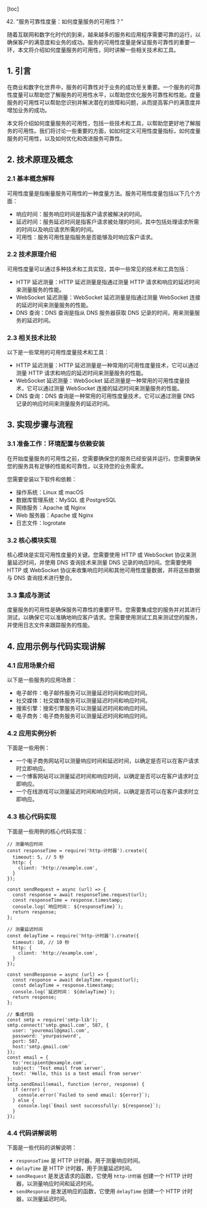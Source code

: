 
[toc]                    
                
                
42. "服务可靠性度量：如何度量服务的可用性？"

随着互联网和数字化时代的到来，越来越多的服务和应用程序需要可靠的运行，以确保客户的满意度和业务的成功。服务的可用性度量是保证服务可靠性的重要一环，本文将介绍如何度量服务的可用性，同时讲解一些相关技术和工具。

## 1. 引言

在商业和数字化世界中，服务的可靠性对于业务的成功至关重要。一个服务的可靠性度量可以帮助您了解服务的可用性水平，以帮助您优化服务可靠性和性能。度量服务的可用性可以帮助您识别并解决潜在的故障和问题，从而提高客户的满意度并增加业务的成功。

本文将介绍如何度量服务的可用性，包括一些技术和工具，以帮助您更好地了解服务的可用性。我们将讨论一些重要的方面，如如何定义可用性度量指标，如何度量服务的可用性，以及如何优化和改进服务可靠性。

## 2. 技术原理及概念

### 2.1 基本概念解释

可用性度量是指衡量服务可用性的一种度量方法。服务可用性度量包括以下几个方面：

- 响应时间：服务响应时间是指客户请求被解决的时间。
- 延迟时间：服务延迟时间是指客户请求被处理的时间，其中包括处理请求所需的时间以及响应请求所需的时间。
- 可用性：服务可用性是指服务是否能够及时响应客户请求。

### 2.2 技术原理介绍

可用性度量可以通过多种技术和工具实现，其中一些常见的技术和工具包括：

- HTTP 延迟测量：HTTP 延迟测量是指通过测量 HTTP 请求和响应的延迟时间来测量服务的性能。
- WebSocket 延迟测量：WebSocket 延迟测量是指通过测量 WebSocket 连接的延迟时间来测量服务的性能。
- DNS 查询：DNS 查询是指从 DNS 服务器获取 DNS 记录的时间，用来测量服务的延迟时间。

### 2.3 相关技术比较

以下是一些常用的可用性度量技术和工具：

- HTTP 延迟测量：HTTP 延迟测量是一种常用的可用性度量技术，它可以通过测量 HTTP 请求和响应的延迟时间来测量服务的性能。
- WebSocket 延迟测量：WebSocket 延迟测量是一种常用的可用性度量技术，它可以通过测量 WebSocket 连接的延迟时间来测量服务的性能。
- DNS 查询：DNS 查询是一种常用的可用性度量技术，它可以通过测量 DNS 记录的响应时间来测量服务的延迟时间。

## 3. 实现步骤与流程

### 3.1 准备工作：环境配置与依赖安装

在开始度量服务的可用性之前，您需要确保您的服务已经安装并运行。您需要确保您的服务具有足够的性能和可靠性，以支持您的业务需求。

您需要安装以下软件和依赖：

- 操作系统：Linux 或 macOS
- 数据库管理系统：MySQL 或 PostgreSQL
- 网络服务：Apache 或 Nginx
- Web 服务器：Apache 或 Nginx
- 日志文件：logrotate

### 3.2 核心模块实现

核心模块是实现可用性度量的关键。您需要使用 HTTP 或 WebSocket 协议来测量延迟时间，并使用 DNS 查询技术来测量 DNS 记录的响应时间。您需要使用 HTTP 或 WebSocket 协议来收集响应时间和其他可用性度量数据，并将这些数据与 DNS 查询技术进行整合。

### 3.3 集成与测试

度量服务的可用性是确保服务可靠性的重要环节。您需要集成您的服务并对其进行测试，以确保它可以准确地响应客户请求。您需要使用测试工具来测试您的服务，并使用日志文件来跟踪服务的性能。

## 4. 应用示例与代码实现讲解

### 4.1 应用场景介绍

以下是一些服务的应用场景：

- 电子邮件：电子邮件服务可以测量延迟时间和响应时间。
- 社交媒体：社交媒体服务可以测量延迟时间和响应时间。
- 搜索引擎：搜索引擎服务可以测量延迟时间和响应时间。
- 电子商务：电子商务服务可以测量延迟时间和响应时间。

### 4.2 应用实例分析

下面是一些用例：

- 一个电子商务网站可以测量响应时间和延迟时间，以确定是否可以在客户请求时立即响应。
- 一个博客网站可以测量延迟时间和响应时间，以确定是否可以在客户请求时立即响应。
- 一个在线游戏可以测量延迟时间和响应时间，以确定是否可以在客户请求时立即响应。

### 4.3 核心代码实现

下面是一些用例的核心代码实现：

```
// 测量响应时间
const responseTime = require('http-计时器').create({
  timeout: 5, // 5 秒
  http: {
    client: 'http://example.com',
  }
});

const sendRequest = async (url) => {
  const response = await responseTime.request(url);
  const responseTime = response.timestamp;
  console.log(`响应时间： ${responseTime}`);
  return response;
};

// 测量延迟时间
const delayTime = require('http-计时器').create({
  timeout: 10, // 10 秒
  http: {
    client: 'http://example.com',
  }
});

const sendResponse = async (url) => {
  const response = await delayTime.request(url);
  const delayTime = response.timestamp;
  console.log(`延迟时间： ${delayTime}`);
  return response;
};

// 集成代码
const smtp = require('smtp-lib');
smtp.connect('smtp.gmail.com', 587, {
  user: 'youremail@gmail.com',
  password: 'yourpassword',
  port: 587,
  host:'smtp.gmail.com'
});
const email = {
  to:'recipient@example.com',
  subject: 'Test email from server',
  text: 'Hello, this is a test email from server'
};
smtp.sendEmail(email, function (error, response) {
  if (error) {
    console.error(`Failed to send email: ${error}`);
  } else {
    console.log(`Email sent successfully: ${response}`);
  }
});
```

### 4.4 代码讲解说明

下面是一些代码的讲解说明：

- `responseTime` 是 HTTP 计时器，用于测量响应时间。
- `delayTime` 是 HTTP 计时器，用于测量延迟时间。
- `sendRequest` 是发送请求的函数，它使用 `http-计时器` 创建一个 HTTP 计时器，以测量响应时间和延迟时间。
- `sendResponse` 是发送响应的函数，它使用 `delayTime` 创建一个 HTTP 计时器，以测量延迟时间。


